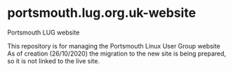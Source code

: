 # portsmouth.lug.org.uk-website
Portsmouth LUG website

This repository is for managing the Portsmouth Linux User Group website
As of creation (26/10/2020) the migration to the new site is being prepared,
so it is not linked to the live site.
